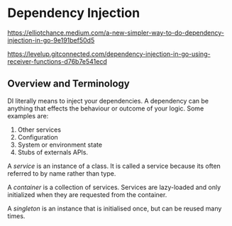 # Dependency Injection

https://elliotchance.medium.com/a-new-simpler-way-to-do-dependency-injection-in-go-9e191bef50d5

https://levelup.gitconnected.com/dependency-injection-in-go-using-receiver-functions-d76b7e541ecd

## Overview and Terminology

DI literally means to inject your dependencies. A dependency can be anything that effects the behaviour or outcome of your logic. Some examples are:

1. Other services
2. Configuration
3. System or environment state
4. Stubs of externals APIs.

A *service* is an instance of a class. It is called a service because its often referred to by name rather than type.

A *container* is a collection of services. Services are lazy-loaded and only initialized when they are requested from the container.

A *singleton* is an instance that is initialised once, but can be reused many times.

## 